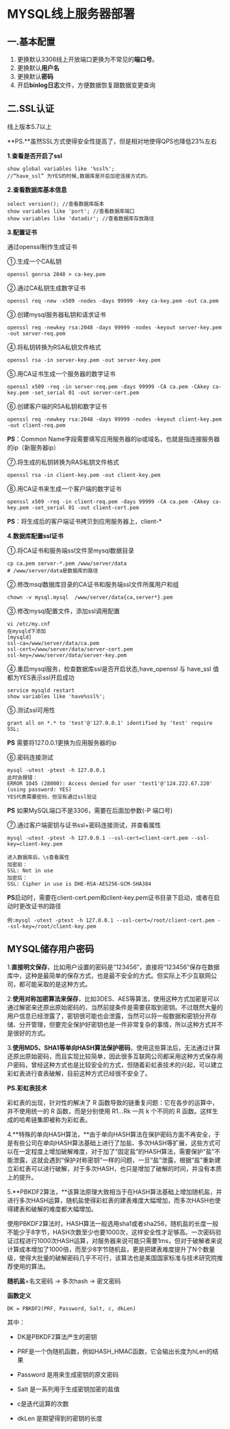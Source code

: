 # MYSQL线上服务器部署 #

## 一.基本配置 ##
1. 更换默认3306线上开放端口更换为不常见的**端口号**。
2. 更换默认**用户名**
3. 更换默认**密码**
4. 开启**binlog日志**文件，方便数据恢复跟数据变更查询

## 二.SSL认证 ##
线上版本5.7以上

**PS.**虽然SSL方式使得安全性提高了，但是相对地使得QPS也降低23%左右

**1.查看是否开启了ssl**

    show global variables like '%ssl%';
    //“have_ssl” 为YES的时候,数据库是开启加密连接方式的。

**2.查看数据库基本信息**

    select version(); //查看数据库版本
    show variables like 'port'; //查看数据库端口
    show variables like 'datadir'; //查看数据库存放路径

**3.配置证书**

通过openssl制作生成证书

①.生成一个CA私钥

    openssl genrsa 2048 > ca-key.pem

②.通过CA私钥生成数字证书

    openssl req -new -x509 -nodes -days 99999 -key ca-key.pem -out ca.pem
	
③.创建mysql服务器私钥和请求证书

    openssl req -newkey rsa:2048 -days 99999 -nodes -keyout server-key.pem -out server-req.pem

④.将私钥转换为RSA私钥文件格式

    openssl rsa -in server-key.pem -out server-key.pem

⑤.用CA证书生成一个服务器的数字证书

    openssl x509 -req -in server-req.pem -days 99999 -CA ca.pem -CAkey ca-key.pem -set_serial 01 -out server-cert.pem

⑥.创建客户端的RSA私钥和数字证书

    openssl req -newkey rsa:2048 -days 99999 -nodes -keyout client-key.pem -out client-req.pem

**PS**：Common Name字段需要填写应用服务器的ip或域名，也就是指连接服务器的ip（新服务器ip）

⑦.将生成的私钥转换为RAS私钥文件格式

    openssl rsa -in client-key.pem -out client-key.pem

⑧.用CA证书来生成一个客户端的数字证书

    openssl x509 -req -in client-req.pem -days 99999 -CA ca.pem -CAkey ca-key.pem -set_serial 01 -out client-cert.pem

**PS**：将生成后的客户端证书拷贝到应用服务器上，client-*

**4.数据库配置ssl证书**

①.将CA证书和服务端ssl文件至mysql数据目录

    cp ca.pem server-*.pem /www/server/data
    # /www/server/data是数据库的路径

②.修改msql数据库目录的CA证书和服务端ssl文件所属用户和组

    chown -v mysql.mysql  /www/server/data{ca,server*}.pem

③.修改mysql配置文件，添加ssl调用配置

    vi /etc/my.cnf
    在mysqld下添加
    [mysqld]
    ssl-ca=/www/server/data/ca.pem
    ssl-cert=/www/server/data/server-cert.pem
    ssl-key=/www/server/data/server-key.pem

④.重启mysql服务，检查数据库ssl是否开启状态,have_openssl 与 have_ssl 值都为YES表示ssl开启成功

    service mysqld restart
    show variables like 'have%ssl%';

⑤.测试ssl可用性

    grant all on *.* to 'test'@'127.0.0.1' identified by 'test' require SSL;
**PS** 需要将127.0.0.1更换为应用服务器的ip

⑥.密码连接测试

    mysql -utest -ptest -h 127.0.0.1 
    此时会报错：
    ERROR 1045 (28000): Access denied for user 'test1'@'124.222.67.220' (using password: YES)
    YES代表需要密码，但没有通过ssl验证

**PS** 如果MySQL端口不是3306，需要在后面加参数(-P 端口号)

⑦.通过客户端密钥与证书ssl+密码连接测试，并查看属性

    mysql -utest -ptest -h 127.0.0.1 --ssl-cert=client-cert.pem --ssl-key=client-key.pem

    进入数据库后，\s查看属性
    加密前：
    SSL: Not in use
    加密后：
    SSL: Cipher in use is DHE-RSA-AES256-GCM-SHA384

**PS**启动时，需要在client-cert.pem和client-key.pem证书目录下启动，或者在启动时更改证书的路径

    例:mysql -utest -ptest -h 127.0.0.1 --ssl-cert=/root/client-cert.pem --ssl-key=/root/client-key.pem


## MYSQL储存用户密码 ##

1.**直接明文保存**，比如用户设置的密码是“123456”，直接将“123456”保存在数据库中，这种是最简单的保存方式，也是最不安全的方式。但实际上不少互联网公司，都可能采取的是这种方式。

2.**使用对称加密算法来保存**，比如3DES、AES等算法，使用这种方式加密是可以通过解密来还原出原始密码的，当然前提条件是需要获取到密钥。不过既然大量的用户信息已经泄露了，密钥很可能也会泄露，当然可以将一般数据和密钥分开存储、分开管理，但要完全保护好密钥也是一件非常复杂的事情，所以这种方式并不是很好的方式。

3.**使用MD5、SHA1等单向HASH算法保护密码**，使用这些算法后，无法通过计算还原出原始密码，而且实现比较简单，因此很多互联网公司都采用这种方式保存用户密码，曾经这种方式也是比较安全的方式，但随着彩虹表技术的兴起，可以建立彩虹表进行查表破解，目前这种方式已经很不安全了。

**PS.彩虹表技术**

彩虹表的出现，针对性的解决了 R 函数导致的链重复问题：它在各步的运算中，并不使用统一的 R 函数，而是分别使用 R1…Rk 一共 k 个不同的 R 函数。这样生成的哈希链集即被称为彩虹表。

4.**特殊的单向HASH算法，**由于单向HASH算法在保护密码方面不再安全，于是有些公司在单向HASH算法基础上进行了加盐、多次HASH等扩展，这些方式可以在一定程度上增加破解难度，对于加了“固定盐”的HASH算法，需要保护“盐”不能泄露，这就会遇到“保护对称密钥”一样的问题，一旦“盐”泄露，根据“盐”重新建立彩虹表可以进行破解，对于多次HASH，也只是增加了破解的时间，并没有本质上的提升。

5.**PBKDF2算法，**该算法原理大致相当于在HASH算法基础上增加随机盐，并进行多次HASH运算，随机盐使得彩虹表的建表难度大幅增加，而多次HASH也使得建表和破解的难度都大幅增加。

使用PBKDF2算法时，HASH算法一般选用sha1或者sha256，随机盐的长度一般不能少于8字节，HASH次数至少也要1000次，这样安全性才足够高。一次密码验证过程进行1000次HASH运算，对服务器来说可能只需要1ms，但对于破解者来说计算成本增加了1000倍，而至少8字节随机盐，更是把建表难度提升了N个数量级，使得大批量的破解密码几乎不可行，该算法也是美国国家标准与技术研究院推荐使用的算法。

**随机盐**+名文密码 -> 多次hash -> 密文密码

**函数定义**

    DK = PBKDF2(PRF, Password, Salt, c, dkLen)
其中：

- DK是PBKDF2算法产生的密钥

- PRF是一个伪随机函数，例如HASH_HMAC函数，它会输出长度为hLen的结果
- Password 是用来生成密钥的原文密码
- Salt 是一系列用于生成密钥加密的盐值
- c是迭代运算的次数
- dkLen 是期望得到的密钥的长度

